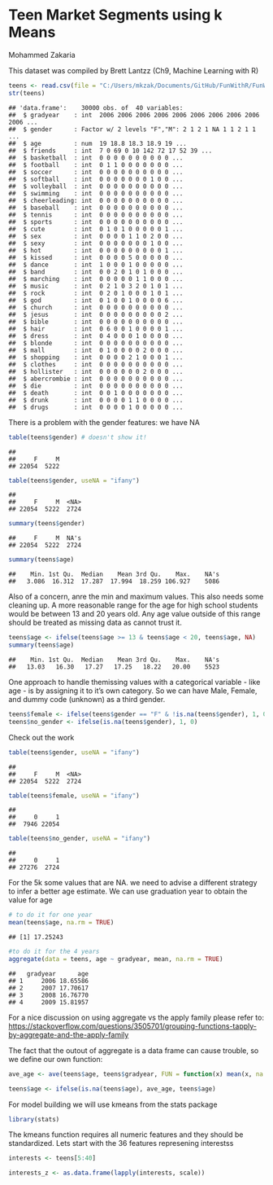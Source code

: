 Teen Market Segments using k Means
================
Mohammed Zakaria

This dataset was compiled by Brett Lantzz (Ch9, Machine Learning with
R)

``` r
teens <- read.csv(file = "C:/Users/mkzak/Documents/GitHub/FunWithR/FunWithR/10_kMeans/Data/snsdata.csv")
str(teens)
```

    ## 'data.frame':    30000 obs. of  40 variables:
    ##  $ gradyear    : int  2006 2006 2006 2006 2006 2006 2006 2006 2006 2006 ...
    ##  $ gender      : Factor w/ 2 levels "F","M": 2 1 2 1 NA 1 1 2 1 1 ...
    ##  $ age         : num  19 18.8 18.3 18.9 19 ...
    ##  $ friends     : int  7 0 69 0 10 142 72 17 52 39 ...
    ##  $ basketball  : int  0 0 0 0 0 0 0 0 0 0 ...
    ##  $ football    : int  0 1 1 0 0 0 0 0 0 0 ...
    ##  $ soccer      : int  0 0 0 0 0 0 0 0 0 0 ...
    ##  $ softball    : int  0 0 0 0 0 0 0 1 0 0 ...
    ##  $ volleyball  : int  0 0 0 0 0 0 0 0 0 0 ...
    ##  $ swimming    : int  0 0 0 0 0 0 0 0 0 0 ...
    ##  $ cheerleading: int  0 0 0 0 0 0 0 0 0 0 ...
    ##  $ baseball    : int  0 0 0 0 0 0 0 0 0 0 ...
    ##  $ tennis      : int  0 0 0 0 0 0 0 0 0 0 ...
    ##  $ sports      : int  0 0 0 0 0 0 0 0 0 0 ...
    ##  $ cute        : int  0 1 0 1 0 0 0 0 0 1 ...
    ##  $ sex         : int  0 0 0 0 1 1 0 2 0 0 ...
    ##  $ sexy        : int  0 0 0 0 0 0 0 1 0 0 ...
    ##  $ hot         : int  0 0 0 0 0 0 0 0 0 1 ...
    ##  $ kissed      : int  0 0 0 0 5 0 0 0 0 0 ...
    ##  $ dance       : int  1 0 0 0 1 0 0 0 0 0 ...
    ##  $ band        : int  0 0 2 0 1 0 1 0 0 0 ...
    ##  $ marching    : int  0 0 0 0 0 1 1 0 0 0 ...
    ##  $ music       : int  0 2 1 0 3 2 0 1 0 1 ...
    ##  $ rock        : int  0 2 0 1 0 0 0 1 0 1 ...
    ##  $ god         : int  0 1 0 0 1 0 0 0 0 6 ...
    ##  $ church      : int  0 0 0 0 0 0 0 0 0 0 ...
    ##  $ jesus       : int  0 0 0 0 0 0 0 0 0 2 ...
    ##  $ bible       : int  0 0 0 0 0 0 0 0 0 0 ...
    ##  $ hair        : int  0 6 0 0 1 0 0 0 0 1 ...
    ##  $ dress       : int  0 4 0 0 0 1 0 0 0 0 ...
    ##  $ blonde      : int  0 0 0 0 0 0 0 0 0 0 ...
    ##  $ mall        : int  0 1 0 0 0 0 2 0 0 0 ...
    ##  $ shopping    : int  0 0 0 0 2 1 0 0 0 1 ...
    ##  $ clothes     : int  0 0 0 0 0 0 0 0 0 0 ...
    ##  $ hollister   : int  0 0 0 0 0 0 2 0 0 0 ...
    ##  $ abercrombie : int  0 0 0 0 0 0 0 0 0 0 ...
    ##  $ die         : int  0 0 0 0 0 0 0 0 0 0 ...
    ##  $ death       : int  0 0 1 0 0 0 0 0 0 0 ...
    ##  $ drunk       : int  0 0 0 0 1 1 0 0 0 0 ...
    ##  $ drugs       : int  0 0 0 0 1 0 0 0 0 0 ...

There is a problem with the gender features: we have NA

``` r
table(teens$gender) # doesn't show it!
```

    ## 
    ##     F     M 
    ## 22054  5222

``` r
table(teens$gender, useNA = "ifany")
```

    ## 
    ##     F     M  <NA> 
    ## 22054  5222  2724

``` r
summary(teens$gender)
```

    ##     F     M  NA's 
    ## 22054  5222  2724

``` r
summary(teens$age)
```

    ##    Min. 1st Qu.  Median    Mean 3rd Qu.    Max.    NA's 
    ##   3.086  16.312  17.287  17.994  18.259 106.927    5086

Also of a concern, anre the min and maximum values. This also needs some
cleaning up. A more reasonable range for the age for high school
students would be between 13 and 20 years old. Any age value outside of
this range should be treated as missing data as cannot trust it.

``` r
teens$age <- ifelse(teens$age >= 13 & teens$age < 20, teens$age, NA)
summary(teens$age)
```

    ##    Min. 1st Qu.  Median    Mean 3rd Qu.    Max.    NA's 
    ##   13.03   16.30   17.27   17.25   18.22   20.00    5523

One approach to handle themissing values with a categorical variable -
like age - is by assigning it to it’s own category. So we can have Male,
Female, and dummy code (unknown) as a third gender.

``` r
teens$female <- ifelse(teens$gender == "F" & !is.na(teens$gender), 1, 0)
teens$no_gender <- ifelse(is.na(teens$gender), 1, 0)
```

Check out the work

``` r
table(teens$gender, useNA = "ifany")
```

    ## 
    ##     F     M  <NA> 
    ## 22054  5222  2724

``` r
table(teens$female, useNA = "ifany")
```

    ## 
    ##     0     1 
    ##  7946 22054

``` r
table(teens$no_gender, useNA = "ifany")
```

    ## 
    ##     0     1 
    ## 27276  2724

For the 5k some values that are NA. we need to advise a different
strategy to infer a better age estimate. We can use graduation year to
obtain the value for age

``` r
# to do it for one year
mean(teens$age, na.rm = TRUE)
```

    ## [1] 17.25243

``` r
#to do it for the 4 years
aggregate(data = teens, age ~ gradyear, mean, na.rm = TRUE)
```

    ##   gradyear      age
    ## 1     2006 18.65586
    ## 2     2007 17.70617
    ## 3     2008 16.76770
    ## 4     2009 15.81957

For a nice discussion on using aggregate vs the apply family please
refer to:
<https://stackoverflow.com/questions/3505701/grouping-functions-tapply-by-aggregate-and-the-apply-family>

The fact that the outout of aggregate is a data frame can cause trouble,
so we define our own
function:

``` r
ave_age <- ave(teens$age, teens$gradyear, FUN = function(x) mean(x, na.rm = TRUE))
```

``` r
teens$age <- ifelse(is.na(teens$age), ave_age, teens$age)
```

For model building we will use kmeans from the stats package

``` r
library(stats)
```

The kmeans function requires all numeric features and they should be
standardized. Lets start with the 36 features represening interestss

``` r
interests <- teens[5:40]
```

``` r
interests_z <- as.data.frame(lapply(interests, scale))
```
